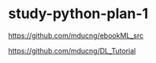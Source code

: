 # study-python-plan-1

https://github.com/mducng/ebookML_src

https://github.com/mducng/DL_Tutorial

